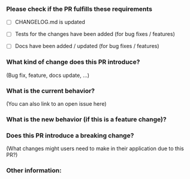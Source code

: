 ### Please check if the PR fulfills these requirements
- [ ] CHANGELOG.md is updated
- [ ] Tests for the changes have been added (for bug fixes / features)
- [ ] Docs have been added / updated (for bug fixes / features)


### What kind of change does this PR introduce?
(Bug fix, feature, docs update, ...)



### What is the current behavior?
(You can also link to an open issue here)



### What is the new behavior (if this is a feature change)?



### Does this PR introduce a breaking change?
(What changes might users need to make in their application due to this PR?)



### Other information:
